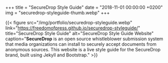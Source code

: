+++
title = "SecureDrop Style Guide"
date = "2018-11-01 00:00:00 +0200"
img = "securedrop-styleguide-thumb.webp"
+++

{{< figure src="/img/portfolio/securedrop-styleguide.webp" link="https://freedomofpress.github.io/securedrop-styleguide/" title="SecureDrop Style Guide" alt="SecureDrop Style Guide Website" caption="**SecureDrop** is an open source whistleblower submission system that media organizations can install to securely accept documents from anonymous sources. This website is a live style guide for the SecureDrop brand, built using Jekyll and Bootstrap." >}}
